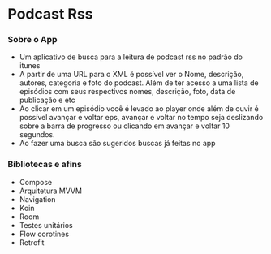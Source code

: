 # Podcast Rss

### Sobre o App

- Um aplicativo de busca para a leitura de podcast rss no padrão do itunes
- A partir de uma URL para o XML é possível ver o Nome, descrição, autores, categoria e foto do podcast. Além de ter acesso a uma lista de episódios com seus respectivos nomes, descrição, foto, data de publicação e etc
- Ao clicar em um episódio você é levado ao player onde além de ouvir é possível avançar e voltar eps, avançar e voltar no tempo seja deslizando sobre a barra de progresso ou clicando em avançar e voltar 10 segundos.
- Ao fazer uma busca são sugeridos buscas já feitas no app

### Bibliotecas e afins

- Compose
- Arquitetura MVVM
- Navigation
- Koin
- Room
- Testes unitários
- Flow corotines
- Retrofit
